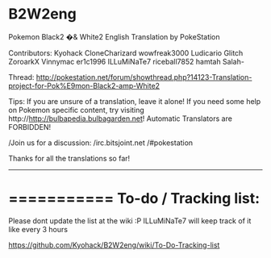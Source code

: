 B2W2eng
=======

Pokemon Black2 �& White2 English Translation by PokeStation

Contributors:
Kyohack
CloneCharizard
wowfreak3000
Ludicario
Glitch
ZoroarkX
Vinnymac
er1c1996
ILLuMiNaTe7
riceball7852
hamtah
Salah-

Thread: http://pokestation.net/forum/showthread.php?14123-Translation-project-for-Pok%E9mon-Black2-amp-White2

Tips:
If you are unsure of a translation, leave it alone!
If you need some help on Pokemon specific content, try visiting http://http://bulbapedia.bulbagarden.net!
Automatic Translators are FORBIDDEN!

/Join us for a discussion:
/irc.bitsjoint.net
/#pokestation

Thanks for all the translations so far!



________________
===========
To-do / Tracking list:
===========
Please dont update the list at the wiki :P
ILLuMiNaTe7 will keep track of it like every 3 hours

https://github.com/Kyohack/B2W2eng/wiki/To-Do-Tracking-list